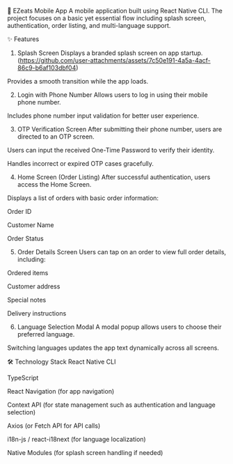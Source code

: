 📱 EZeats Mobile App
A mobile application built using React Native CLI.
The project focuses on a basic yet essential flow including splash screen, authentication, order listing, and multi-language support.

✨ Features
1. Splash Screen
Displays a branded splash screen on app startup.
(https://github.com/user-attachments/assets/7c50e191-4a5a-4acf-86c9-b6af103dbf04)

Provides a smooth transition while the app loads.

2. Login with Phone Number
Allows users to log in using their mobile phone number.

Includes phone number input validation for better user experience.

3. OTP Verification Screen
After submitting their phone number, users are directed to an OTP screen.

Users can input the received One-Time Password to verify their identity.

Handles incorrect or expired OTP cases gracefully.

4. Home Screen (Order Listing)
After successful authentication, users access the Home Screen.

Displays a list of orders with basic order information:

Order ID

Customer Name

Order Status

5. Order Details Screen
Users can tap on an order to view full order details, including:

Ordered items

Customer address

Special notes

Delivery instructions

6. Language Selection Modal
A modal popup allows users to choose their preferred language.

Switching languages updates the app text dynamically across all screens.

🛠️ Technology Stack
React Native CLI 

TypeScript 

React Navigation (for app navigation)

Context API (for state management such as authentication and language selection)

Axios (or Fetch API for API calls)

i18n-js / react-i18next (for language localization)

Native Modules (for splash screen handling if needed)
